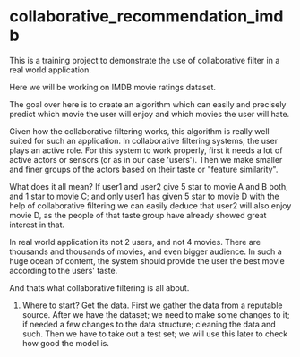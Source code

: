 # collaborative_recommendation_imdb


This is a training project to demonstrate the use of collaborative filter in a real world application.


Here we will be working on IMDB movie ratings dataset.

The goal over here is to create an algorithm which can easily and precisely predict which movie the user will enjoy and which movies the user will hate.

Given how the collaborative filtering works, this algorithm is really well suited for such an application.
In collaborative filtering systems; the user plays an active role.
For this system to work properly, first it needs a lot of active actors or sensors (or as in our case 'users').
Then we make smaller and finer groups of the actors based on their taste or "feature similarity".

What does it all mean?
  If user1 and user2 give 5 star to movie A and B both, and 1 star to movie C; and only user1 has given 5 star to movie D
  with the help of collaborative filtering we can easily deduce that user2 will also enjoy movie D, as the people of that taste group have already showed great interest in that.

In real world application its not 2 users, and not 4 movies.
There are thousands and thousands of movies, and even bigger audience.
In such a huge ocean of content, the system should provide the user the best movie according to the users' taste.

And thats what collaborative filtering is all about.


1. Where to start? Get the data.
  First we gather the data from a reputable source.
  After we have the dataset; we need to make some changes to it; if needed a few changes to the data structure; cleaning the data and such.
  Then we have to take out a test set; we will use this later to check how good the model is.
 
 
